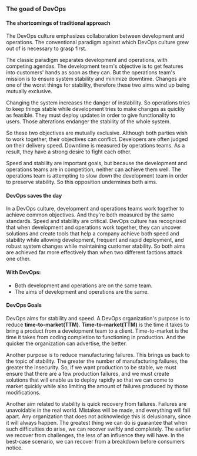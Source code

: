 ### The goad of DevOps 

#### The shortcomings of traditional approach 

The DevOps culture emphasizes collaboration between development and operations. The conventional paradigm against which DevOps culture grew out of is necessary to grasp first.

The classic paradigm separates development and operations, with competing agendas. The development team's objective is to get features into customers' hands as soon as they can. But the operations team's mission is to ensure system stability and minimize downtime. Changes are one of the worst things for stability, therefore these two aims wind up being mutually exclusive.

Changing the system increases the danger of instability.
So operations tries to keep things stable while development tries to make changes as quickly as feasible. They must deploy updates in order to give functionality to users. Those alterations endanger the stability of the whole system.

So these two objectives are mutually exclusive. Although both parties wish to work together, their objectives can conflict. Developers are often judged on their delivery speed. Downtime is measured by operations teams. As a result, they have a strong desire to fight each other.

Speed and stability are important goals, but because the development and operations teams are in competition, neither can achieve them well. The operations team is attempting to slow down the development team in order to preserve stability. So this opposition undermines both aims.


#### DevOps saves the day

In a DevOps culture, development and operations teams work together to achieve common objectives. And they're both measured by the same standards. Speed and stability are critical. DevOps culture has recognized that when development and operations work together, they can uncover solutions and create tools that help a company achieve both speed and stability while allowing development, frequent and rapid deployment, and robust system changes while maintaining customer stability. So both aims are achieved far more effectively than when two different factions attack one other.

#### With DevOps:
   - Both development and operations are on the same team.
   - The aims of development and operations are the same.

#### DevOps Goals 

DevOps aims for stability and speed. A DevOps organization's purpose is to reduce **time-to-market(TTM)**. **Time-to-market(TTM)** is the time it takes to bring a product from a development team to a client. Time-to-market is the time it takes from coding completion to functioning in production. And the quicker the organization can advertise, the better.

Another purpose is to reduce manufacturing failures. This brings us back to the topic of stability. The greater the number of manufacturing failures, the greater the insecurity. So, if we want production to be stable, we must ensure that there are a few production failures, and we must create solutions that will enable us to deploy rapidly so that we can come to market quickly while also limiting the amount of failures produced by those modifications.

Another aim related to stability is quick recovery from failures. Failures are unavoidable in the real world. Mistakes will be made, and everything will fall apart. Any organization that does not acknowledge this is delusionary, since it will always happen. The greatest thing we can do is guarantee that when such difficulties do arise, we can recover swiftly and completely. The earlier we recover from challenges, the less of an influence they will have. In the best-case scenario, we can recover from a breakdown before consumers notice.
